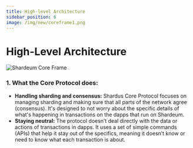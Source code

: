 ```yaml
---
title: High-level Architecture
sidebar_position: 6
image: /img/new/coreframe1.png
---
```




# High-Level Architecture

![Shardeum Core Frame](/img/new/coreframe1.png)

### **1. What the Core Protocol does**:

* **Handling sharding and consensus:** Shardus Core Protocol focuses on managing sharding and making sure that all parts of the network agree (consensus). It's designed to not worry about the specific details of what's happening in transactions on the dapps that run on Shardeum.
* **Staying neutral:** The protocol doesn’t deal directly with the data or actions of transactions in dapps. It uses a set of simple commands (APIs) that help it stay out of the specifics, meaning it doesn’t know or need to know what each transaction is about.

